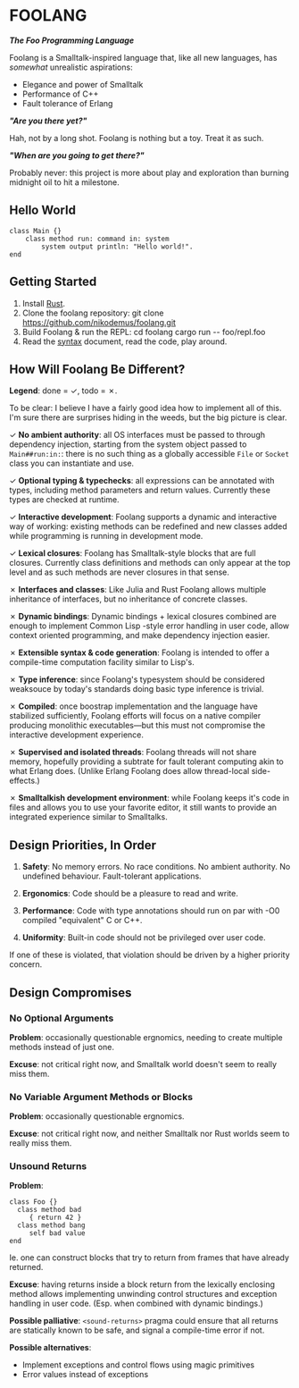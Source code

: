 # FOOLANG

**_The Foo Programming Language_**

Foolang is a Smalltalk-inspired language that, like all new languages,
has _somewhat_ unrealistic aspirations:

- Elegance and power of Smalltalk
- Performance of C++
- Fault tolerance of Erlang

**_"Are you there yet?"_**

Hah, not by a long shot. Foolang is nothing but a toy. Treat it as such.

**_"When are you going to get there?"_**

Probably never: this project is more about play and exploration than burning
midnight oil to hit a milestone.

## Hello World

    class Main {}
        class method run: command in: system
            system output println: "Hello world!".
    end

## Getting Started

1. Install [Rust](https://www.rust-lang.org/tools/install).
2. Clone the foolang repository:
       git clone https://github.com/nikodemus/foolang.git
3. Build Foolang & run the REPL:
       cd foolang
       cargo run -- foo/repl.foo
4. Read the [syntax](syntax.md#foolang-syntax) document, read the code, play around.

## How Will Foolang Be Different?

**Legend**: done = <span class="done">&check;</span>, todo = <span
class="todo">&cross;</span>.

To be clear: I believe I have a fairly good idea how to implement all of this.
I'm sure there are surprises hiding in the weeds, but the big picture is clear.

<span class="done">&check;</span>
**No ambient authority**: all OS interfaces must be passed to through dependency
injection, starting from the system object passed to `Main##run:in:`: there is
no such thing as a globally accessible `File` or `Socket` class you can
instantiate and use. 

<span class="done">&check;</span>
**Optional typing & typechecks**: all expressions can
be annotated with types, including method parameters and return values.
Currently these types are checked at runtime. 

<span class="done">&check;</span>
**Interactive development**: Foolang supports a dynamic and interactive way of
working: existing methods can be redefined and new classes added while
programming is running in development mode.

<span class="done">&check;</span>
**Lexical closures**: Foolang has Smalltalk-style blocks that are full
closures. Currently class definitions and methods can only appear at the
top level and as such methods are never closures in that sense. 

<span class="todo">&cross;</span>
**Interfaces and classes**: Like Julia and Rust Foolang allows multiple
inheritance of interfaces, but no inheritance of concrete classes.

<span class="todo">&cross;</span>
**Dynamic bindings**: Dynamic bindings + lexical closures combined are
enough to implement Common Lisp -style error handling in user code, allow
context oriented programming, and make dependency injection easier.

<span class="todo">&cross;</span>
**Extensible syntax & code generation**: Foolang is intended to offer a
compile-time computation facility similar to Lisp's.

<span class="todo">&cross;</span>
**Type inference**: since Foolang's typesystem should be considered
weaksouce by today's standards doing basic type inference is trivial.

<span class="todo">&cross;</span>
**Compiled**: once boostrap implementation and the language have stabilized
sufficiently, Foolang efforts will focus on a native compiler producing
monolithic executables&mdash;but this must not compromise the interactive
development experience.

<span class="todo">&cross;</span>
**Supervised and isolated threads**: Foolang threads will not share memory, hopefully providing
a subtrate for fault tolerant computing akin to what Erlang does. (Unlike Erlang
Foolang does allow thread-local side-effects.)

<span class="todo">&cross;</span>
**Smalltalkish development environment**: while Foolang keeps it's code in files
and allows you to use your favorite editor, it still wants to provide an
integrated experience similar to Smalltalks.

## Design Priorities, In Order

1. **Safety**: No memory errors. No race conditions. No ambient authority.
   No undefined behaviour. Fault-tolerant applications.

2. **Ergonomics**: Code should be a pleasure to read and write.

3. **Performance**: Code with type annotations should run on par with -O0
   compiled "equivalent" C or C++.

4. **Uniformity**: Built-in code should not be privileged over user code.

If one of these is violated, that violation should be driven by a higher
priority concern.

## Design Compromises

### No Optional Arguments

**Problem**: occasionally questionable ergnomics, needing to create multiple
methods instead of just one.

**Excuse**: not critical right now, and Smalltalk world doesn't seem to really
miss them.

### No Variable Argument Methods or Blocks

**Problem**: occasionally questionable ergnomics.

**Excuse**: not critical right now, and neither Smalltalk nor Rust worlds seem
to really miss them.

### Unsound Returns

**Problem**:

```
class Foo {}
  class method bad
     { return 42 }
  class method bang
     self bad value
end
```

Ie. one can construct blocks that try to return from frames that have
already returned.

**Excuse**: having returns inside a block return from the lexically
enclosing method allows implementing unwinding control structures
and exception handling in user code. (Esp. when combined with dynamic
bindings.)

**Possible palliative**: `<sound-returns>` pragma could ensure that all
returns are statically known to be safe, and signal a compile-time
error if not.

**Possible alternatives**:
- Implement exceptions and control flows using magic primitives
- Error values instead of exceptions
